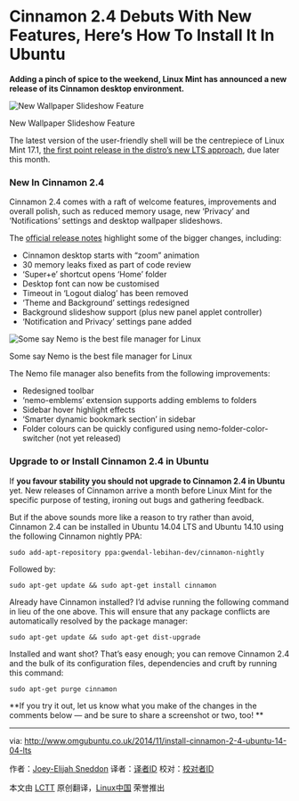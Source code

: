 Cinnamon 2.4 Debuts With New Features, Here’s How To Install It In Ubuntu
================================================================================
**Adding a pinch of spice to the weekend, Linux Mint has announced a new release of its Cinnamon desktop environment.**

![New Wallpaper Slideshow Feature](http://www.omgubuntu.co.uk/wp-content/uploads/2014/11/wallpaper-sildeshow-applet.jpg)

New Wallpaper Slideshow Feature

The latest version of the user-friendly shell will be the centrepiece of Linux Mint 17.1, [the first point release in the distro’s new LTS approach][1], due later this month.

### New In Cinnamon 2.4 ###

Cinnamon 2.4 comes with a raft of welcome features, improvements and overall polish, such as reduced memory usage, new ‘Privacy’ and ‘Notifications’ settings and desktop wallpaper slideshows.

The [official release notes][2] highlight some of the bigger changes, including: 

- Cinnamon desktop starts with “zoom” animation
- 30 memory leaks fixed as part of code review
- ‘Super+e’ shortcut opens ‘Home’ folder
- Desktop font can now be customised
- Timeout in ‘Logout dialog’ has been removed
- ‘Theme and Background’ settings redesigned
- Background slideshow support (plus new panel applet controller)
- ‘Notification and Privacy’ settings pane added

![Some say Nemo is the best file manager for Linux](http://www.omgubuntu.co.uk/wp-content/uploads/2014/11/nemo-file-manager-24-750x368.jpg)

Some say Nemo is the best file manager for Linux

The Nemo file manager also benefits from the following improvements:

- Redesigned toolbar
- ‘nemo-emblems‘ extension supports adding emblems to folders
- Sidebar hover highlight effects
- ‘Smarter dynamic bookmark section’ in sidebar
- Folder colours can be quickly configured using nemo-folder-color-switcher (not yet released)

### Upgrade to or Install Cinnamon 2.4 in Ubuntu ###

If **you favour stability you should not upgrade to Cinnamon 2.4 in Ubuntu** yet. New releases of Cinnamon arrive a month before Linux Mint for the specific purpose of testing, ironing out bugs and gathering feedback.

But if the above sounds more like a reason to try rather than avoid, Cinnamon 2.4 can be installed in Ubuntu 14.04 LTS and Ubuntu 14.10 using the following Cinnamon nightly PPA:

    sudo add-apt-repository ppa:gwendal-lebihan-dev/cinnamon-nightly

Followed by:

    sudo apt-get update && sudo apt-get install cinnamon

Already have Cinnamon installed? I’d advise running the following command in lieu of the one above. This will ensure that any package conflicts are automatically resolved by the package manager:

    sudo apt-get update && sudo apt-get dist-upgrade

Installed and want shot? That’s easy enough; you can remove Cinnamon 2.4 and the bulk of its configuration files, dependencies and cruft by running this command:

    sudo apt-get purge cinnamon

**If you try it out, let us know what you make of the changes in the comments below — and be sure to share a screenshot or two, too! **

--------------------------------------------------------------------------------

via: http://www.omgubuntu.co.uk/2014/11/install-cinnamon-2-4-ubuntu-14-04-lts

作者：[Joey-Elijah Sneddon][a]
译者：[译者ID](https://github.com/译者ID)
校对：[校对者ID](https://github.com/校对者ID)

本文由 [LCTT](https://github.com/LCTT/TranslateProject) 原创翻译，[Linux中国](http://linux.cn/) 荣誉推出

[a]:https://plus.google.com/117485690627814051450/?rel=author
[1]:http://blog.linuxmint.com/?p=2688
[2]:http://segfault.linuxmint.com/2014/11/cinnamon-2-4/
